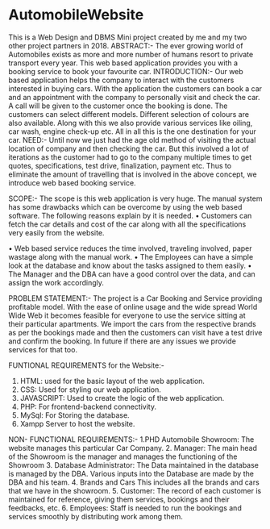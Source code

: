 # AutomobileWebsite
This is a Web Design and DBMS Mini project created by me and my two other project partners in 2018.
ABSTRACT:-
The ever growing world of Automobiles exists as more and more number of humans resort to private transport every year. This web based application provides you with a booking service to book your favourite car.
INTRODUCTION:-
Our web based application helps the company to interact with the customers interested in buying cars. 
With the application the customers can book a car and an appointment with the company to personally visit and check the car. A call will be given to the customer once the booking is done. The customers can select different models. Different selection of colours are also available.
Along with this we also provide various services like oiling, car wash, engine check-up etc.
All in all this is the one destination for your car.
NEED:-
Until now we just had the age old method of visiting the actual location of company and then checking the car. But this involved a lot of iterations as the customer had to go to the company multiple times to get quotes, specifications, test drive, finalization, payment etc. 
Thus to eliminate the amount of travelling that is involved in the above concept, we introduce web based booking service. 

SCOPE:-
The scope is this web application is very huge. The manual system
has some drawbacks which can be overcome by using the web based
software. 
The following reasons explain by it is needed.
•	Customers can fetch the car details and cost of the car along with all the specifications very easily from the website.

•	 Web based service reduces the time involved, traveling involved, paper wastage along with the manual work.
•	The Employees can have a simple look at the database and know about the tasks assigned to them easily.
•	The Manager and the DBA can have a good control over the data, and can assign the work accordingly.

PROBLEM STATEMENT:-
The project is a Car Booking and Service providing profitable model.
With the ease of online usage and the wide spread World Wide Web it becomes feasible for everyone to use the service sitting at their particular apartments. 
We import the cars from the respective brands as per the bookings made and then the customers can visit have a test drive and confirm the booking.
In future if there are any issues we provide services for that too. 

FUNTIONAL REQUIREMENTS for the Website:-
1.	HTML: used for the basic layout of the web application.
2.	CSS: Used for styling our web application.
3.	JAVASCRIPT: Used to create the logic of the web application.
4.	PHP: For frontend-backend connectivity.
5.	MySql: For Storing the database.
6. Xampp Server to host the website.

NON- FUNCTIONAL REQUIREMENTS:-
1.PHD Automobile Showroom:
 The website manages this particular Car Company.
2. Manager: 
The main head of the Showroom is the manager and manages the functioning of the Showroom
3. Database Administrator: 
The Data maintained in the database is managed by the DBA. Various inputs into the Database are made by the DBA and his team. 
4. Brands and Cars This includes all the brands and cars that we have in the showroom.
5. Customer:  The record of each customer is maintained for reference, giving them services, bookings and their feedbacks, etc.
6. Employees:  Staff is needed to run the bookings and services smoothly by distributing work among them.

